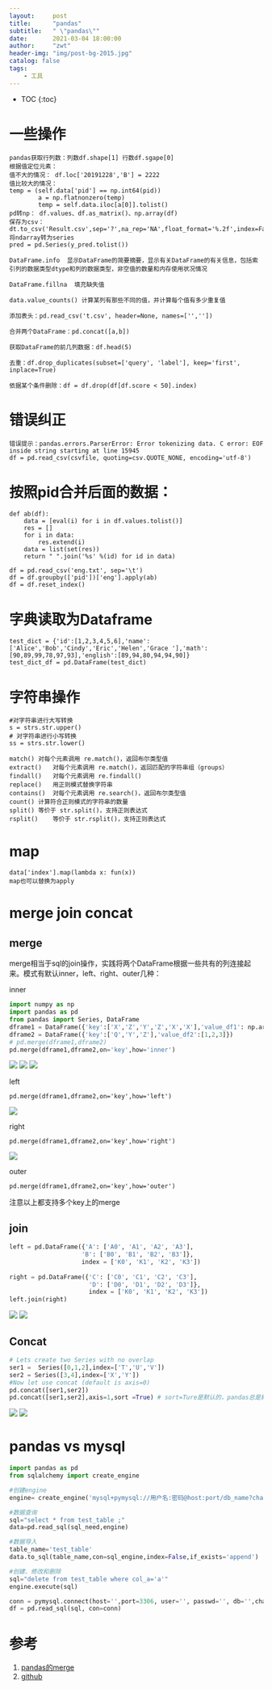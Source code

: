 ```yaml
---
layout:     post
title:      "pandas"
subtitle:   " \"pandas\""
date:       2021-03-04 18:00:00
author:     "zwt"
header-img: "img/post-bg-2015.jpg"
catalog: false
tags:
    - 工具
---
```

* TOC
{:toc}

# 一些操作
```
pandas获取行列数：列数df.shape[1] 行数df.sgape[0]
根据值定位元素：
值不大的情况： df.loc['20191228','B'] = 2222
值比较大的情况：
temp = (self.data['pid'] == np.int64(pid))
        a = np.flatnonzero(temp)
        temp = self.data.iloc[a[0]].tolist()
pd转np： df.values、df.as_matrix()、np.array(df)
保存为csv：dt.to_csv('Result.csv',sep='?',na_rep='NA',float_format='%.2f',index=False)
将ndarray转为series
pred = pd.Series(y_pred.tolist())

DataFrame.info  显示DataFrame的简要摘要，显示有关DataFrame的有关信息，包括索引列的数据类型dtype和列的数据类型，非空值的数量和内存使用状况情况

DataFrame.fillna  填充缺失值

data.value_counts() 计算某列有那些不同的值，并计算每个值有多少重复值

添加表头：pd.read_csv('t.csv', header=None, names=['',''])

合并两个DataFrame：pd.concat([a,b])

获取DataFrame的前几列数据：df.head(5)

去重：df.drop_duplicates(subset=['query', 'label'], keep='first', inplace=True)

依据某个条件删除：df = df.drop(df[df.score < 50].index)
```

# 错误纠正
```
错误提示：pandas.errors.ParserError: Error tokenizing data. C error: EOF inside string starting at line 15945
df = pd.read_csv(csvfile, quoting=csv.QUOTE_NONE, encoding='utf-8')
```

# 按照pid合并后面的数据：
```
def ab(df):
    data = [eval(i) for i in df.values.tolist()]
    res = []
    for i in data:
        res.extend(i)
    data = list(set(res))
    return " ".join('%s' %(id) for id in data)

df = pd.read_csv('eng.txt', sep='\t')
df = df.groupby(['pid'])['eng'].apply(ab)
df = df.reset_index()
```
# 字典读取为Dataframe

```
test_dict = {'id':[1,2,3,4,5,6],'name':['Alice','Bob','Cindy','Eric','Helen','Grace '],'math':[90,89,99,78,97,93],'english':[89,94,80,94,94,90]}
test_dict_df = pd.DataFrame(test_dict)
```

# 字符串操作
```
#对字符串进⾏⼤写转换
s = strs.str.upper()
# 对字符串进⾏⼩写转换
ss = strs.str.lower()

match()	对每个元素调用 re.match()，返回布尔类型值
extract()	对每个元素调用 re.match()，返回匹配的字符串组（groups）
findall()	对每个元素调用 re.findall()
replace()	用正则模式替换字符串
contains()	对每个元素调用 re.search()，返回布尔类型值
count()	计算符合正则模式的字符串的数量
split()	等价于 str.split()，支持正则表达式
rsplit()	等价于 str.rsplit()，支持正则表达式
```
# map

```
data['index'].map(lambda x: fun(x))
map也可以替换为apply
```

# merge join concat

## merge
merge相当于sql的join操作，实践将两个DataFrame根据一些共有的列连接起来。模式有默认inner，left、right、outer几种：

inner
```python
import numpy as np
import pandas as pd
from pandas import Series, DataFrame
dframe1 = DataFrame({'key':['X','Z','Y','Z','X','X'],'value_df1': np.arange(6)})
dframe2 = DataFrame({'key':['Q','Y','Z'],'value_df2':[1,2,3]})
# pd.merge(dframe1,dframe2)
pd.merge(dframe1,dframe2,on='key',how='inner')
```
![](https://zwt0204.github.io//img/merge1.png)
![](https://zwt0204.github.io//img/merge2.png)
![](https://zwt0204.github.io//img/merge3.png)

left
```
pd.merge(dframe1,dframe2,on='key',how='left')
```
![](https://zwt0204.github.io//img/merge4.png)

right
```
pd.merge(dframe1,dframe2,on='key',how='right')
```
![](https://zwt0204.github.io//img/merge5.png)

outer
```
pd.merge(dframe1,dframe2,on='key',how='outer')
```
注意以上都支持多个key上的merge

## join
```python
left = pd.DataFrame({'A': ['A0', 'A1', 'A2', 'A3'], 
                    'B': ['B0', 'B1', 'B2', 'B3']}, 
                    index = ['K0', 'K1', 'K2', 'K3']) 
  
right = pd.DataFrame({'C': ['C0', 'C1', 'C2', 'C3'], 
                      'D': ['D0', 'D1', 'D2', 'D3']}, 
                      index = ['K0', 'K1', 'K2', 'K3']) 
left.join(right)
```
![](https://zwt0204.github.io//img/join1.png)
![](https://zwt0204.github.io//img/join2.png)

## Concat

```python
# Lets create two Series with no overlap
ser1 =  Series([0,1,2],index=['T','U','V'])
ser2 = Series([3,4],index=['X','Y'])
#Now let use concat (default is axis=0)
pd.concat([ser1,ser2])
pd.concat([ser1,ser2],axis=1,sort =True) # sort=Ture是默认的，pandas总是默认index排序
```
![](https://zwt0204.github.io//img/concat1.png)
![](https://zwt0204.github.io//img/concat2.png)

# pandas vs mysql

```python
import pandas as pd
from sqlalchemy import create_engine  

#创建engine
engine= create_engine('mysql+pymysql://用户名:密码@host:port/db_name?charset=utf8')

#数据查询
sql="select * from test_table ;"
data=pd.read_sql(sql_need,engine)

#数据导入
table_name='test_table'
data.to_sql(table_name,con=sql_engine,index=False,if_exists='append')

#创建、修改和删除
sql="delete from test_table where col_a='a'" 
engine.execute(sql)

conn = pymysql.connect(host='',port=3306, user='', passwd='', db='',charset='utf8')
df = pd.read_sql(sql, con=conn)
```


# 参考
1. [pandas的merge](https://segmentfault.com/a/1190000018537597)
2. [github](https://github.com/yaozeliang/pandas_share)